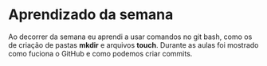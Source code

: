 # Aprendizado da semana 
Ao decorrer da semana eu aprendi a usar comandos no git bash, como os de criação de pastas **mkdir** e arquivos **touch**. Durante as aulas foi mostrado como fuciona o GitHub e como podemos criar commits. 